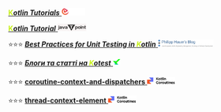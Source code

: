 [**<span style="color: #c5f015">K</span>_otlin Tutorials_** ](https://www.educba.com/software-development/software-development-tutorials/kotlin-tutorial/)<img src="../img/educba.png" style="height:15px;"/>


[**<span style="color: #c5f015">K</span>_otlin Tutorial_** ](https://www.javatpoint.com/kotlin-tutorial)<img src="../img/javatpoint.png" style="height:15px;"/>

⭐⭐⭐ [**_Best Practices for Unit Testing in <span style="color: #c5f015">K</span>otlin_** ](https://phauer.com/2018/best-practices-unit-testing-kotlin/)<img src="../img/phauer.png" style="height:15px;"/>

⭐⭐⭐ [**_Блоги та статті на <span style="color: #c5f015">K</span>otest_** ](https://kotest.io/docs/blogs/)<img src="../img/kotest.png" style="height:15px;"/>


⭐⭐⭐ [**coroutine-context-and-dispatchers** ](https://kotlinlang.org/docs/coroutine-context-and-dispatchers.html#thread-local-data)<img src="../img/coroutines.png" style="height:15px;"/>

⭐⭐⭐ [**thread-context-element** ](https://kotlinlang.org/api/kotlinx.coroutines/kotlinx-coroutines-core/kotlinx.coroutines/-thread-context-element/)<img src="../img/coroutines.png" style="height:15px;"/>

